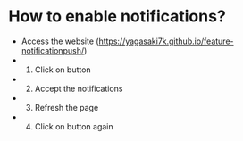 # How to enable notifications?

- Access the website (https://yagasaki7k.github.io/feature-notificationpush/)
- 1. Click on button
- 2. Accept the notifications
- 3. Refresh the page
- 4. Click on button again